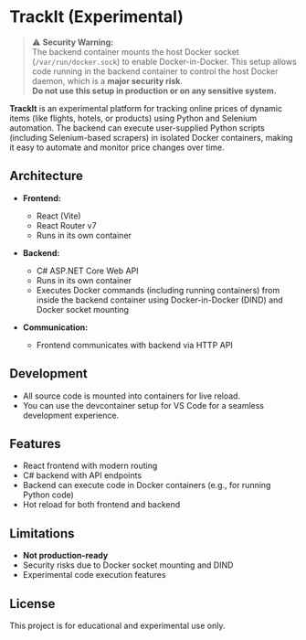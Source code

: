# TrackIt (Experimental)

> ⚠️ **Security Warning:**  
> The backend container mounts the host Docker socket (`/var/run/docker.sock`) to enable Docker-in-Docker. This setup allows code running in the backend container to control the host Docker daemon, which is a **major security risk**.  
> **Do not use this setup in production or on any sensitive system.**

**TrackIt** is an experimental platform for tracking online prices of dynamic items (like flights, hotels, or products) using Python and Selenium automation. The backend can execute user-supplied Python scripts (including Selenium-based scrapers) in isolated Docker containers, making it easy to automate and monitor price changes over time.

## Architecture

- **Frontend:**  
  - React (Vite)  
  - React Router v7  
  - Runs in its own container

- **Backend:**  
  - C# ASP.NET Core Web API  
  - Runs in its own container  
  - Executes Docker commands (including running containers) from inside the backend container using Docker-in-Docker (DIND) and Docker socket mounting

- **Communication:**  
  - Frontend communicates with backend via HTTP API

## Development

- All source code is mounted into containers for live reload.
- You can use the devcontainer setup for VS Code for a seamless development experience.

## Features

- React frontend with modern routing
- C# backend with API endpoints
- Backend can execute code in Docker containers (e.g., for running Python code)
- Hot reload for both frontend and backend

## Limitations

- **Not production-ready**
- Security risks due to Docker socket mounting and DIND
- Experimental code execution features

## License

This project is for educational and experimental use only.

